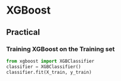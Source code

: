 # XGBoost

## Practical

### Training XGBoost on the Training set

```python
from xgboost import XGBClassifier
classifier = XGBClassifier()
classifier.fit(X_train, y_train)
```
